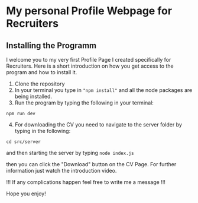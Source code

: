 # My personal Profile Webpage for Recruiters

## Installing the Programm

I welcome you to my very first Profile Page I created specifically for Recruiters. Here is a short introduction on how you get access to the program and how to install it.

1. Clone the repository
2. In your terminal you type in ``` "npm install" ``` and all the node packages are being installed.
3. Run the program by typing the following in your terminal:
```
npm run dev
```

4. For downloading the CV you need to navigate to the server folder by typing in the following:

```cd src/server ```

and then starting the server by typing ```node index.js```

then you can click the "Download" button on the CV Page. For further information just watch the introduction video.

!!! If any complications happen feel free to write me a message !!!


Hope you enjoy!
